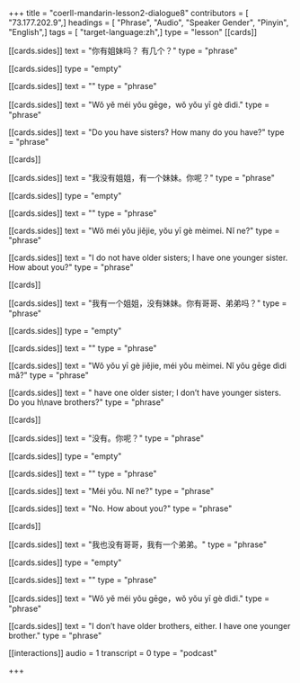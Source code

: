+++
title = "coerll-mandarin-lesson2-dialogue8"
contributors = [ "73.177.202.9",]
headings = [ "Phrase", "Audio", "Speaker Gender", "Pinyin", "English",]
tags = [ "target-language:zh",]
type = "lesson"
[[cards]]

[[cards.sides]]
text = "你有姐妹吗？ 有几个？"
type = "phrase"

[[cards.sides]]
type = "empty"

[[cards.sides]]
text = ""
type = "phrase"

[[cards.sides]]
text = "Wǒ yě méi yǒu gēge，wǒ yǒu yī gè dìdi."
type = "phrase"

[[cards.sides]]
text = "Do you have sisters? How many do you have?"
type = "phrase"

[[cards]]

[[cards.sides]]
text = "我没有姐姐，有一个妹妹。你呢？"
type = "phrase"

[[cards.sides]]
type = "empty"

[[cards.sides]]
text = ""
type = "phrase"

[[cards.sides]]
text = "Wŏ méi yŏu jiĕjie, yŏu yī gè mèimei. Nĭ ne?"
type = "phrase"

[[cards.sides]]
text = "I do not have older sisters; I have one younger sister. How about you?"
type = "phrase"

[[cards]]

[[cards.sides]]
text = "我有一个姐姐，没有妹妹。你有哥哥、弟弟吗？"
type = "phrase"

[[cards.sides]]
type = "empty"

[[cards.sides]]
text = ""
type = "phrase"

[[cards.sides]]
text = "Wǒ yǒu yī gè jiějie, méi yǒu mèimei. Nǐ yǒu gēge dìdi mǎ?"
type = "phrase"

[[cards.sides]]
text = " have one older sister; I don’t have younger sisters. Do you h\nave brothers?"
type = "phrase"

[[cards]]

[[cards.sides]]
text = "没有。你呢？"
type = "phrase"

[[cards.sides]]
type = "empty"

[[cards.sides]]
text = ""
type = "phrase"

[[cards.sides]]
text = "Méi yǒu. Nǐ ne?"
type = "phrase"

[[cards.sides]]
text = "No. How about you?"
type = "phrase"

[[cards]]

[[cards.sides]]
text = "我也没有哥哥，我有一个弟弟。"
type = "phrase"

[[cards.sides]]
type = "empty"

[[cards.sides]]
text = ""
type = "phrase"

[[cards.sides]]
text = "Wǒ yě méi yǒu gēge，wǒ yǒu yī gè dìdi."
type = "phrase"

[[cards.sides]]
text = "I don’t have older brothers, either. I have one younger brother."
type = "phrase"

[[interactions]]
audio = 1
transcript = 0
type = "podcast"

+++
